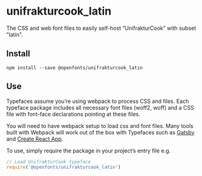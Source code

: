 
# unifrakturcook_latin

The CSS and web font files to easily self-host “UnifrakturCook” with subset "latin".

## Install

`npm install --save @openfonts/unifrakturcook_latin`

## Use

Typefaces assume you’re using webpack to process CSS and files. Each typeface
package includes all necessary font files (woff2, woff) and a CSS file with
font-face declarations pointing at these files.

You will need to have webpack setup to load css and font files. Many tools built
with Webpack will work out of the box with Typefaces such as [Gatsby](https://github.com/gatsbyjs/gatsby)
and [Create React App](https://github.com/facebookincubator/create-react-app).

To use, simply require the package in your project’s entry file e.g.

```javascript
// Load UnifrakturCook typeface
require('@openfonts/unifrakturcook_latin')
```
